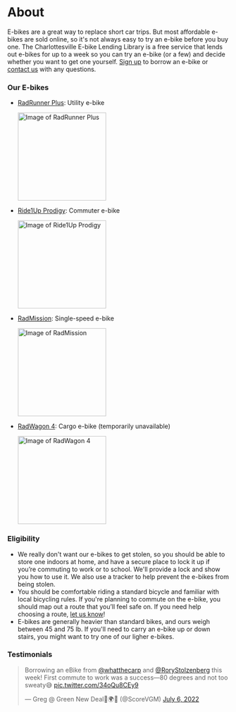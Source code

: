 # About

E-bikes are a great way to replace short car trips. But most affordable
e-bikes are sold online, so it's not always easy to try an e-bike before
you buy one. The Charlottesville E-bike Lending Library is a free
service that lends out e-bikes for up to a week so you can try an e-bike
(or a few) and decide whether you want to get one yourself. [Sign
up](https://forms.gle/ZykVSUUp2KPBHxfv5) to borrow an e-bike or [contact
us](mailto:hi@ebikelibrarycville.org) with any questions.

### Our E-bikes

* [RadRunner Plus](https://www.radpowerbikes.com/products/radrunner-plus-electric-utility-bike): Utility e-bike
 
  <img src="/ebikes/RunnerPlus_side_700x.png" width=200 alt="Image of RadRunner Plus" />

* [Ride1Up Prodigy](https://ride1up.com/product/prodigy/): Commuter e-bike

  <img src="/ebikes/Prodigy_ST_Chalk-1400x840.jpeg" width=200 alt="Image of Ride1Up Prodigy" />

* [RadMission](https://www.radpowerbikes.com/products/radmission-electric-city-bike): Single-speed e-bike

  <img src="/ebikes/MissionMS_white_side_700x.png" width=200 alt="Image of RadMission" />

* [RadWagon 4](https://www.radpowerbikes.com/products/radwagon-electric-cargo-bike): Cargo e-bike (temporarily unavailable)

  <img src="/ebikes/WagonOrange_side1to1_700x.png" width=200 alt="Image of RadWagon 4" />

### Eligibility

* We really don't want our e-bikes to get stolen, so you should be able
    to store one indoors at home, and have a secure place to lock it up
    if you’re commuting to work or to school. We'll provide a lock and
    show you how to use it. We also use a tracker to help prevent the
    e-bikes from being stolen.
* You should be comfortable riding a standard bicycle and familiar with
    local bicycling rules. If you're planning to commute on the e-bike,
    you should map out a route that you’ll feel safe on. If you need
    help choosing a route, [let us
    know](mailto:hi@ebikelibrarycville.org)!
* E-bikes are generally heavier than standard bikes, and ours weigh
    between 45 and 75 lb. If you'll need to carry an e-bike up or down
    stairs, you might want to try one of our ligher e-bikes.

### Testimonials

<blockquote class="twitter-tweet"><p lang="en" dir="ltr">Borrowing an eBike from <a href="https://twitter.com/whatthecarp?ref_src=twsrc%5Etfw">@whatthecarp</a> and <a href="https://twitter.com/RoryStolzenberg?ref_src=twsrc%5Etfw">@RoryStolzenberg</a> this week! First commute to work was a success—80 degrees and not too sweaty😅 <a href="https://t.co/34oQu8CEy9">pic.twitter.com/34oQu8CEy9</a></p>&mdash; Greg @ Green New Deal🌹🌍✊ (@ScoreVGM) <a href="https://twitter.com/ScoreVGM/status/1544663236611637250?ref_src=twsrc%5Etfw">July 6, 2022</a></blockquote> <script async src="https://platform.twitter.com/widgets.js" charset="utf-8"></script>
